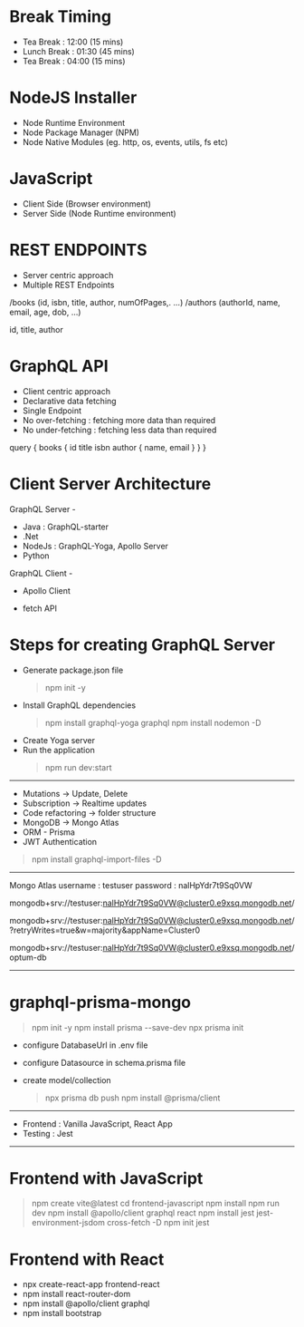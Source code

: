 # Break Timing

- Tea Break : 12:00 (15 mins)
- Lunch Break : 01:30 (45 mins)
- Tea Break : 04:00 (15 mins)

# NodeJS Installer

- Node Runtime Environment
- Node Package Manager (NPM)
- Node Native Modules (eg. http, os, events, utils, fs etc)

# JavaScript

- Client Side (Browser environment)
- Server Side (Node Runtime environment)

# REST ENDPOINTS

- Server centric approach
- Multiple REST Endpoints

/books (id, isbn, title, author, numOfPages,. ...)
/authors (authorId, name, email, age, dob, ...)

id, title, author

# GraphQL API

- Client centric approach
- Declarative data fetching
- Single Endpoint
- No over-fetching : fetching more data than required
- No under-fetching : fetching less data than required

query {
books {
id title isbn
author {
name, email
}
}
}

# Client Server Architecture

GraphQL Server -

- Java : GraphQL-starter
- .Net
- NodeJs : GraphQL-Yoga, Apollo Server
- Python

GraphQL Client -

- Apollo Client

- fetch API

# Steps for creating GraphQL Server

- Generate package.json file
  > npm init -y
- Install GraphQL dependencies
  > npm install graphql-yoga graphql
  > npm install nodemon -D
- Create Yoga server
- Run the application
  > npm run dev:start

---

- Mutations -> Update, Delete
- Subscription -> Realtime updates
- Code refactoring -> folder structure
- MongoDB -> Mongo Atlas
- ORM - Prisma
- JWT Authentication

> npm install graphql-import-files -D

---

Mongo Atlas
username : testuser
password : nalHpYdr7t9Sq0VW

mongodb+srv://testuser:nalHpYdr7t9Sq0VW@cluster0.e9xsq.mongodb.net/

mongodb+srv://testuser:nalHpYdr7t9Sq0VW@cluster0.e9xsq.mongodb.net/?retryWrites=true&w=majority&appName=Cluster0

mongodb+srv://testuser:nalHpYdr7t9Sq0VW@cluster0.e9xsq.mongodb.net/optum-db

---

# graphql-prisma-mongo

> npm init -y
> npm install prisma --save-dev
> npx prisma init

- configure DatabaseUrl in .env file
- configure Datasource in schema.prisma file
- create model/collection

  > npx prisma db push
  > npm install @prisma/client

---

- Frontend : Vanilla JavaScript, React App
- Testing : Jest

---

# Frontend with JavaScript

> npm create vite@latest
> cd frontend-javascript
> npm install
> npm run dev
> npm install @apollo/client graphql react
> npm install jest jest-environment-jsdom cross-fetch -D
> npm init jest

# Frontend with React

- npx create-react-app frontend-react
- npm install react-router-dom
- npm install @apollo/client graphql
- npm install bootstrap
